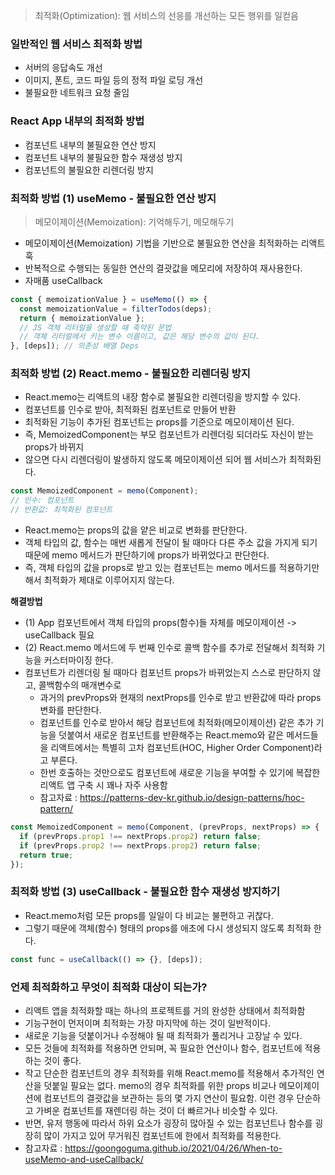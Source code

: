> 최적화(Optimization): 웹 서비스의 선응를 개선하는 모든 행위를 일컫음

### 일반적인 웹 서비스 최적화 방법

- 서버의 응답속도 개선
- 이미지, 폰트, 코드 파일 등의 정적 파일 로딩 개선
- 불필요한 네트워크 요청 줄임

### React App 내부의 최적화 방법

- 컴포넌트 내부의 불필요한 연산 방지
- 컴포넌트 내부의 불필요한 함수 재생성 방지
- 컴포넌트의 불필요한 리렌더링 방지

### 최적화 방법 (1) useMemo - 불필요한 연산 방지

> 메모이제이션(Memoization): 기억해두기, 메모해두기

- 메모이제이션(Memoization) 기법을 기반으로 불필요한 연산을 최적화하는 리액트 훅
- 반복적으로 수행되는 동일한 연산의 결괏값을 메모리에 저장하여 재사용한다.
- 자매품 useCallback

```jsx
const { memoizationValue } = useMemo(() => {
  const memoizationValue = filterTodos(deps);
  return { memoizationValue };
  // JS 객체 리터럴을 생성할 때 축약된 문법
  // 객체 리터럴에서 키는 변수 이름이고, 값은 해당 변수의 값이 된다.
}, [deps]); // 의존성 배열 Deps
```

### 최적화 방법 (2) React.memo - 불필요한 리렌더링 방지

- React.memo는 리액트의 내장 함수로 불필요한 리렌더링을 방지할 수 있다.
- 컴포넌트를 인수로 받아, 최적화된 컴포넌트로 만들어 반환
- 최적화된 기능이 추가된 컴포넌트는 props를 기준으로 메모이제이션 된다.
- 즉, MemoizedComponent는 부모 컴포넌트가 리렌더링 되더라도 자신이 받는 props가 바뀌지
- 않으면 다시 리렌더링이 발생하지 않도록 메모이제이션 되어 웹 서비스가 최적화된다.

```jsx
const MemoizedComponent = memo(Component);
// 인수: 컴포넌트
// 반환값: 최적화된 컴포넌트
```

- React.memo는 props의 값을 얕은 비교로 변화를 판단한다.
- 객체 타입의 값, 함수는 매번 새롭게 전달이 될 때마다 다른 주소 값을 가지게 되기 때문에 memo 메서드가 판단하기에 props가 바뀌었다고 판단한다.
- 즉, 객체 타입의 값을 props로 받고 있는 컴포넌트는 memo 메서드를 적용하기만 해서 최적화가 제대로 이루어지지 않는다.

**해결방법**

- (1) App 컴포넌트에서 객체 타입의 props(함수)들 자체를 메모이제이션 -> useCallback 필요
- (2) React.memo 메서드에 두 번째 인수로 콜백 함수를 추가로 전달해서 최적화 기능을 커스터마이징 한다.
- 컴포넌트가 리렌더링 될 때마다 컴포넌트 props가 바뀌었는지 스스로 판단하지 않고, 콜백함수의 매개변수로
  - 과거의 prevProps와 현재의 nextProps를 인수로 받고 반환값에 따라 props 변화를 판단한다.
  - 컴포넌트를 인수로 받아서 해당 컴포넌트에 최적화(메모이제이션) 같은 추가 기능을 덧붙여서 새로운 컴포넌트를 반환해주는 React.memo와 같은 메서드들을 리액트에서는 특별히 고차 컴포넌트(HOC, Higher Order Component)라고 부른다.
  - 한번 호출하는 것만으로도 컴포넌트에 새로운 기능을 부여할 수 있기에 복잡한 리액트 앱 구축 시 꽤나 자주 사용함
  - 참고자료 : https://patterns-dev-kr.github.io/design-patterns/hoc-pattern/

```jsx
const MemoizedComponent = memo(Component, (prevProps, nextProps) => {
  if (prevProps.prop1 !== nextProps.prop2) return false;
  if (prevProps.prop2 !== nextProps.prop2) return false;
  return true;
});
```

### 최적화 방법 (3) useCallback - 불필요한 함수 재생성 방지하기

- React.memo처럼 모든 props를 일일이 다 비교는 불편하고 귀찮다.
- 그렇기 때문에 객체(함수) 형태의 props를 애초에 다시 생성되지 않도록 최적화 한다.

```jsx
const func = useCallback(() => {}, [deps]);
```

### 언제 최적화하고 무엇이 최적화 대상이 되는가?

- 리액트 앱을 최적화할 때는 하나의 프로젝트를 거의 완성한 상태에서 최적화함
- 기능구현이 먼저이며 최적화는 가장 마지막에 하는 것이 일반적이다.
- 새로운 기능을 덧붙이거나 수정해야 될 때 최적화가 풀리거나 고장날 수 있다.
- 모든 것들에 최적화를 적용하면 안되며, 꼭 필요한 연산이나 함수, 컴포넌트에 적용하는 것이 좋다.
- 작고 단순한 컴포넌트의 경우 최적화를 위해 React.memo를 적용해서 추가적인 연산을 덧붙일 필요는 없다. memo의 경우 최적화를 위한 props 비교나 메모이제이션에 컴포넌트의 결괏값을 보관하는 등의 몇 가지 연산이 필요함. 이런 경우 단순하고 가벼운 컴포넌트를 재렌더링 하는 것이 더 빠르거나 비슷할 수 있다.
- 반면, 유저 행동에 따라서 하위 요소가 굉장히 많아질 수 있는 컴포넌트나 함수를 굉장히 많이 가지고 있어 무거워진 컴포넌트에 한에서 최적화를 적용한다.
- 참고자료 : https://goongoguma.github.io/2021/04/26/When-to-useMemo-and-useCallback/
